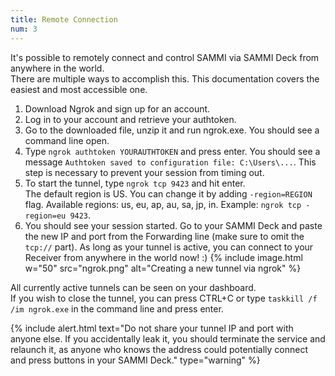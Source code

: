 ```yaml
---
title: Remote Connection
num: 3
---
```


It's possible to remotely connect and control SAMMI via SAMMI Deck from anywhere in the world.\
There are multiple ways to accomplish this. This documentation covers the easiest and most accessible one.

1. Download Ngrok and sign up for an account.
2. Log in to your account and retrieve your authtoken.
3. Go to the downloaded file, unzip it and run ngrok.exe. You should see a command line open.
4. Type `ngrok authtoken YOURAUTHTOKEN` and press enter. You should see a message `Authtoken saved to configuration file: C:\Users\...`. This step is necessary to prevent your session from timing out.
5. To start the tunnel, type `ngrok tcp 9423` and hit enter. <br/> The default region is US. You can change it by adding `-region=REGION` flag. Available regions: us, eu, ap, au, sa, jp, in. Example: `ngrok tcp -region=eu 9423`.
6. You should see your session started. Go to your SAMMI Deck and paste the new IP and port from the Forwarding line (make sure to omit the `tcp://` part). As long as your tunnel is active, you can connect to your Receiver from anywhere in the world now! :)
   {% include image.html w="50" src="ngrok.png" alt="Creating a new tunnel via ngrok" %}

All currently active tunnels can be seen on your dashboard.\
If you wish to close the tunnel, you can press CTRL+C or type `taskkill /f /im ngrok.exe` in the command line and press enter.

{% include alert.html text="Do not share your tunnel IP and port with anyone else. If you accidentally leak it, you should terminate the service and relaunch it, as anyone who knows the address could potentially connect and press buttons in your SAMMI Deck." type="warning" %}

